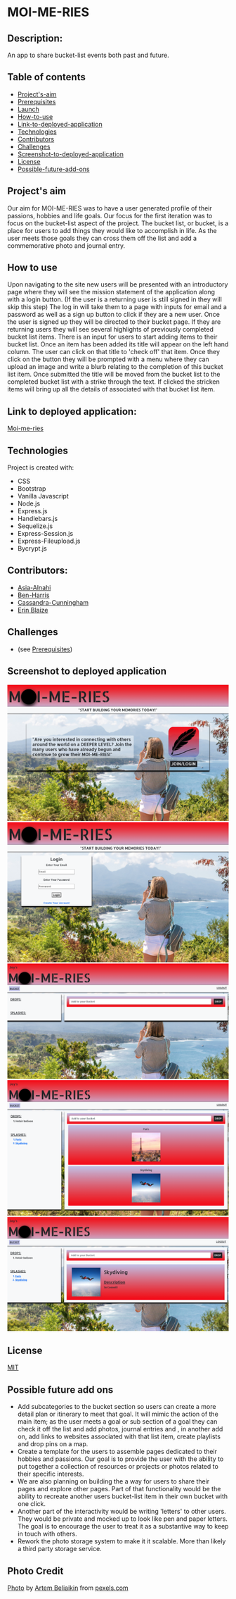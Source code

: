 # MOI-ME-RIES

## Description:
An app to share bucket-list events both past and future.


## Table of contents
* [Project's-aim](#project's-aim)
* [Prerequisites](#Prerequisites)
* [Launch](#Launch)
* [How-to-use](#how-to-use)
* [Link-to-deployed-application](#link-to-deployed-application)
* [Technologies](#technologies)
* [Contributors](#contributors)
* [Challenges](#Challenges)
* [Screenshot-to-deployed-application](#screenshot-to-deployed-application)
* [License](#license)
* [Possible-future-add-ons](#possible-future-add-ons)


## Project's aim
Our aim for MOI-ME-RIES was to have a user generated profile of their passions, hobbies and life goals. Our focus for the first iteration was to focus on the bucket-list aspect of the project. The bucket list, or bucket, is a place for users to add things they would like to accomplish in life. As the user meets those goals they can cross them off the list and add a commemorative photo and journal entry. 




## How to use
Upon navigating to the site new users will be presented with an introductory page where they will see the mission statement of the application along with a login button. (If the user is a returning user is still signed in they will skip this step) The log in will take them to a page with inputs for email and a password as well as a sign up button to click if they are a new user. Once the user is signed up they will be directed to their bucket page. If they are returning users they will see several highlights of previously completed bucket list items. There is an input for users to start adding items to their bucket list. Once an item has been added its title will appear on the left hand column. The user can click on that title to 'check off' that item. Once they click on the button they will be prompted with a menu where they can upload an image and write a blurb relating to the completion of this bucket list item.  Once submitted the title will be moved from the bucket list to the completed bucket list with a strike through the text. If clicked the stricken items will bring up all the details of associated with that bucket list item.




## Link to deployed application:
[Moi-me-ries](https://blooming-ocean-65385.herokuapp.com/)


## Technologies
Project is created with:

* CSS 
* Bootstrap
* Vanilla Javascript
* Node.js
* Express.js
* Handlebars.js 
* Sequelize.js
* Express-Session.js
* Express-Fileupload.js
* Bycrypt.js


## Contributors:
* [Asia-Alnahi](https://github.com/asia-codeing)
* [Ben-Harris](https://github.com/harben31)
* [Cassandra-Cunningham](https://github.com/cmcunningham27)
* [Erin Blaize](https://github.com/eeblaize2)

## Challenges
*  (see [Prerequisites](#prerequisites))


## Screenshot to deployed application
![MOI-ME-RIES1](./assets/1.png)
![MOI-ME-RIES2](./assets/2.png)
![MOI-ME-RIES3](./assets/3.png)
![MOI-ME-RIES4](./assets/4.png)
![MOI-ME-RIES5](./assets/5.png)


## License
[MIT](https://choosealicense.com/licenses/mit/)


## Possible future add ons
* Add subcategories to the bucket section so users can create a more detail plan or itinerary to meet that goal. It will mimic the action of the main item; as the user meets a goal or sub section of a goal they can check it off the list and add photos, journal entries and , in another add on, add links to websites associated with that list item, create playlists and drop pins on a map. 
* Create a template for the users to assemble pages dedicated to their hobbies and passions. Our goal is to provide the user with the ability to put together a collection of resources or projects or photos related to their specific interests.
* We are also planning on building the a way for users to share their pages and explore other pages. Part of that functionality would be the ability to recreate another users bucket-list item in their own bucket with one click.
* Another part of the interactivity would be writing 'letters' to other users. They would be private and mocked up to look like pen and paper letters. The goal is to encourage the user to treat it as a substantive way to keep in touch with others. 
* Rework the photo storage system to make it it scalable. More than likely a third party storage service.

## Photo Credit
[Photo](https://www.pexels.com/photo/woman-wearing-black-and-white-blouse-and-white-short-standing-on-forest-2106776/?utm_content=attributionCopyText&utm_medium=referral&utm_source=pexels)
by
[Artem Beliaikin](https://www.pexels.com/@belart84?utm_content=attributionCopyText&utm_medium=referral&utm_source=pexels)
from
[pexels.com](https://www.pexels.com/)
